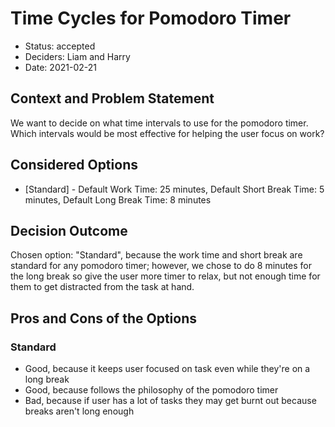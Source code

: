 # Time Cycles for Pomodoro Timer

* Status: accepted
* Deciders: Liam and Harry
* Date: 2021-02-21

## Context and Problem Statement

We want to decide on what time intervals to use for the pomodoro timer. Which intervals would be most effective for helping the user focus on work?

## Considered Options

* [Standard] - Default Work Time: 25 minutes, Default Short Break Time: 5 minutes, Default Long Break Time: 8 minutes

## Decision Outcome

Chosen option: "Standard", because the work time and short break are standard for any pomodoro timer; however, we chose to do 8 minutes for the long break so give the user more timer to relax, but not enough time for them to get distracted from the task at hand.

## Pros and Cons of the Options <!-- optional -->

### Standard

* Good, because it keeps user focused on task even while they're on a long break
* Good, because follows the philosophy of the pomodoro timer
* Bad, because if user has a lot of tasks they may get burnt out because breaks aren't long enough
